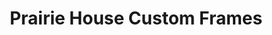 ---
title: "Prairie House Custom Frames"
url: /southern-view/prairie-house-custom-frames/
shop: Rahmen
---